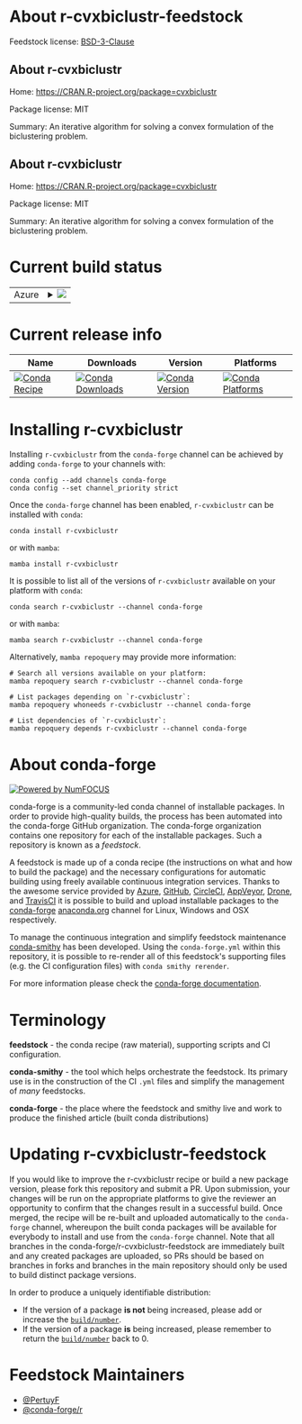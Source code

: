 About r-cvxbiclustr-feedstock
=============================

Feedstock license: [BSD-3-Clause](https://github.com/conda-forge/r-cvxbiclustr-feedstock/blob/main/LICENSE.txt)


About r-cvxbiclustr
-------------------

Home: https://CRAN.R-project.org/package=cvxbiclustr

Package license: MIT

Summary: An iterative algorithm for solving a convex formulation of the biclustering problem.

About r-cvxbiclustr
-------------------

Home: https://CRAN.R-project.org/package=cvxbiclustr

Package license: MIT

Summary: An iterative algorithm for solving a convex formulation of the biclustering problem.

Current build status
====================


<table>
    
  <tr>
    <td>Azure</td>
    <td>
      <details>
        <summary>
          <a href="https://dev.azure.com/conda-forge/feedstock-builds/_build/latest?definitionId=4870&branchName=main">
            <img src="https://dev.azure.com/conda-forge/feedstock-builds/_apis/build/status/r-cvxbiclustr-feedstock?branchName=main">
          </a>
        </summary>
        <table>
          <thead><tr><th>Variant</th><th>Status</th></tr></thead>
          <tbody><tr>
              <td>linux_64_r_base4.3</td>
              <td>
                <a href="https://dev.azure.com/conda-forge/feedstock-builds/_build/latest?definitionId=4870&branchName=main">
                  <img src="https://dev.azure.com/conda-forge/feedstock-builds/_apis/build/status/r-cvxbiclustr-feedstock?branchName=main&jobName=linux&configuration=linux%20linux_64_r_base4.3" alt="variant">
                </a>
              </td>
            </tr><tr>
              <td>linux_64_r_base4.4</td>
              <td>
                <a href="https://dev.azure.com/conda-forge/feedstock-builds/_build/latest?definitionId=4870&branchName=main">
                  <img src="https://dev.azure.com/conda-forge/feedstock-builds/_apis/build/status/r-cvxbiclustr-feedstock?branchName=main&jobName=linux&configuration=linux%20linux_64_r_base4.4" alt="variant">
                </a>
              </td>
            </tr><tr>
              <td>osx_64_r_base4.3</td>
              <td>
                <a href="https://dev.azure.com/conda-forge/feedstock-builds/_build/latest?definitionId=4870&branchName=main">
                  <img src="https://dev.azure.com/conda-forge/feedstock-builds/_apis/build/status/r-cvxbiclustr-feedstock?branchName=main&jobName=osx&configuration=osx%20osx_64_r_base4.3" alt="variant">
                </a>
              </td>
            </tr><tr>
              <td>osx_64_r_base4.4</td>
              <td>
                <a href="https://dev.azure.com/conda-forge/feedstock-builds/_build/latest?definitionId=4870&branchName=main">
                  <img src="https://dev.azure.com/conda-forge/feedstock-builds/_apis/build/status/r-cvxbiclustr-feedstock?branchName=main&jobName=osx&configuration=osx%20osx_64_r_base4.4" alt="variant">
                </a>
              </td>
            </tr><tr>
              <td>win_64_r_base4.3</td>
              <td>
                <a href="https://dev.azure.com/conda-forge/feedstock-builds/_build/latest?definitionId=4870&branchName=main">
                  <img src="https://dev.azure.com/conda-forge/feedstock-builds/_apis/build/status/r-cvxbiclustr-feedstock?branchName=main&jobName=win&configuration=win%20win_64_r_base4.3" alt="variant">
                </a>
              </td>
            </tr><tr>
              <td>win_64_r_base4.4</td>
              <td>
                <a href="https://dev.azure.com/conda-forge/feedstock-builds/_build/latest?definitionId=4870&branchName=main">
                  <img src="https://dev.azure.com/conda-forge/feedstock-builds/_apis/build/status/r-cvxbiclustr-feedstock?branchName=main&jobName=win&configuration=win%20win_64_r_base4.4" alt="variant">
                </a>
              </td>
            </tr>
          </tbody>
        </table>
      </details>
    </td>
  </tr>
</table>

Current release info
====================

| Name | Downloads | Version | Platforms |
| --- | --- | --- | --- |
| [![Conda Recipe](https://img.shields.io/badge/recipe-r--cvxbiclustr-green.svg)](https://anaconda.org/conda-forge/r-cvxbiclustr) | [![Conda Downloads](https://img.shields.io/conda/dn/conda-forge/r-cvxbiclustr.svg)](https://anaconda.org/conda-forge/r-cvxbiclustr) | [![Conda Version](https://img.shields.io/conda/vn/conda-forge/r-cvxbiclustr.svg)](https://anaconda.org/conda-forge/r-cvxbiclustr) | [![Conda Platforms](https://img.shields.io/conda/pn/conda-forge/r-cvxbiclustr.svg)](https://anaconda.org/conda-forge/r-cvxbiclustr) |

Installing r-cvxbiclustr
========================

Installing `r-cvxbiclustr` from the `conda-forge` channel can be achieved by adding `conda-forge` to your channels with:

```
conda config --add channels conda-forge
conda config --set channel_priority strict
```

Once the `conda-forge` channel has been enabled, `r-cvxbiclustr` can be installed with `conda`:

```
conda install r-cvxbiclustr
```

or with `mamba`:

```
mamba install r-cvxbiclustr
```

It is possible to list all of the versions of `r-cvxbiclustr` available on your platform with `conda`:

```
conda search r-cvxbiclustr --channel conda-forge
```

or with `mamba`:

```
mamba search r-cvxbiclustr --channel conda-forge
```

Alternatively, `mamba repoquery` may provide more information:

```
# Search all versions available on your platform:
mamba repoquery search r-cvxbiclustr --channel conda-forge

# List packages depending on `r-cvxbiclustr`:
mamba repoquery whoneeds r-cvxbiclustr --channel conda-forge

# List dependencies of `r-cvxbiclustr`:
mamba repoquery depends r-cvxbiclustr --channel conda-forge
```


About conda-forge
=================

[![Powered by
NumFOCUS](https://img.shields.io/badge/powered%20by-NumFOCUS-orange.svg?style=flat&colorA=E1523D&colorB=007D8A)](https://numfocus.org)

conda-forge is a community-led conda channel of installable packages.
In order to provide high-quality builds, the process has been automated into the
conda-forge GitHub organization. The conda-forge organization contains one repository
for each of the installable packages. Such a repository is known as a *feedstock*.

A feedstock is made up of a conda recipe (the instructions on what and how to build
the package) and the necessary configurations for automatic building using freely
available continuous integration services. Thanks to the awesome service provided by
[Azure](https://azure.microsoft.com/en-us/services/devops/), [GitHub](https://github.com/),
[CircleCI](https://circleci.com/), [AppVeyor](https://www.appveyor.com/),
[Drone](https://cloud.drone.io/welcome), and [TravisCI](https://travis-ci.com/)
it is possible to build and upload installable packages to the
[conda-forge](https://anaconda.org/conda-forge) [anaconda.org](https://anaconda.org/)
channel for Linux, Windows and OSX respectively.

To manage the continuous integration and simplify feedstock maintenance
[conda-smithy](https://github.com/conda-forge/conda-smithy) has been developed.
Using the ``conda-forge.yml`` within this repository, it is possible to re-render all of
this feedstock's supporting files (e.g. the CI configuration files) with ``conda smithy rerender``.

For more information please check the [conda-forge documentation](https://conda-forge.org/docs/).

Terminology
===========

**feedstock** - the conda recipe (raw material), supporting scripts and CI configuration.

**conda-smithy** - the tool which helps orchestrate the feedstock.
                   Its primary use is in the construction of the CI ``.yml`` files
                   and simplify the management of *many* feedstocks.

**conda-forge** - the place where the feedstock and smithy live and work to
                  produce the finished article (built conda distributions)


Updating r-cvxbiclustr-feedstock
================================

If you would like to improve the r-cvxbiclustr recipe or build a new
package version, please fork this repository and submit a PR. Upon submission,
your changes will be run on the appropriate platforms to give the reviewer an
opportunity to confirm that the changes result in a successful build. Once
merged, the recipe will be re-built and uploaded automatically to the
`conda-forge` channel, whereupon the built conda packages will be available for
everybody to install and use from the `conda-forge` channel.
Note that all branches in the conda-forge/r-cvxbiclustr-feedstock are
immediately built and any created packages are uploaded, so PRs should be based
on branches in forks and branches in the main repository should only be used to
build distinct package versions.

In order to produce a uniquely identifiable distribution:
 * If the version of a package **is not** being increased, please add or increase
   the [``build/number``](https://docs.conda.io/projects/conda-build/en/latest/resources/define-metadata.html#build-number-and-string).
 * If the version of a package **is** being increased, please remember to return
   the [``build/number``](https://docs.conda.io/projects/conda-build/en/latest/resources/define-metadata.html#build-number-and-string)
   back to 0.

Feedstock Maintainers
=====================

* [@PertuyF](https://github.com/PertuyF/)
* [@conda-forge/r](https://github.com/orgs/conda-forge/teams/r/)

